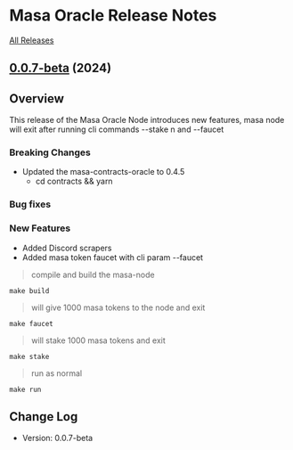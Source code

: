 # Masa Oracle Release Notes

[All Releases](https://github.com/masa-finance/masa-oracle/releases)

## [0.0.7-beta](https://github.com/masa-finance/masa-oracle/releases) (2024)

## Overview

This release of the Masa Oracle Node introduces new features, masa node will exit after running cli commands --stake n and --faucet

### Breaking Changes

* Updated the masa-contracts-oracle to 0.4.5
  * cd contracts && yarn

### Bug fixes

### New Features

* Added Discord scrapers
* Added masa token faucet with cli param --faucet

> compile and build the masa-node

```shell
make build
```

> will give 1000 masa tokens to the node and exit

```shell
make faucet 
```

> will stake 1000 masa tokens and exit

```shell
make stake 
```

> run as normal

```shell
make run
```

## Change Log

* Version: 0.0.7-beta
